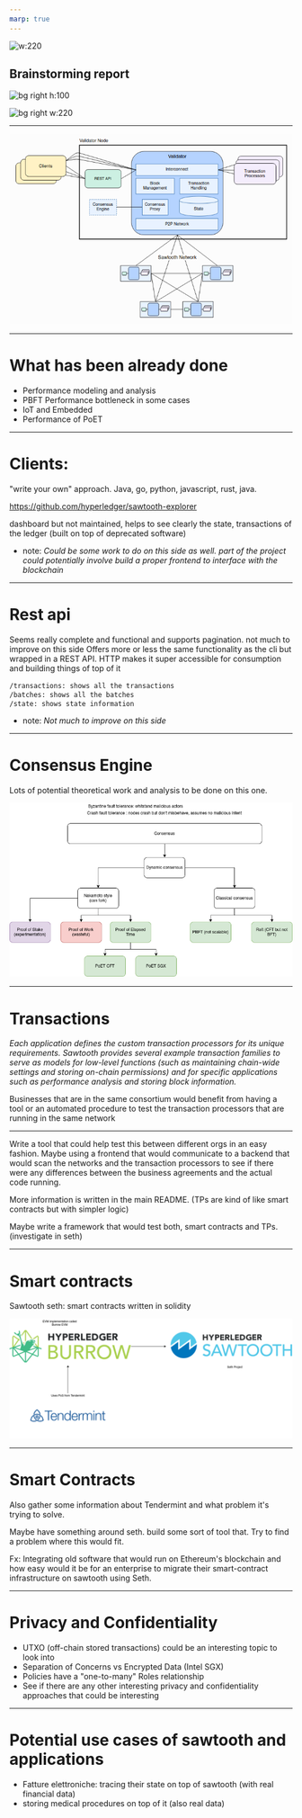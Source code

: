 ```yaml
---
marp: true
---
```


![w:220](https://www.unicam.it/sites/default/files/logoUNICAM-full.jpg)

## Brainstorming report 

![bg right h:100](https://miro.medium.com/max/7326/1*NWdPPj6NvicKqZUq9MMlmA.png)

![bg right w:220](https://www.hyperledger.org/wp-content/uploads/2018/01/Hyperledger_Sawtooth_Logo_Color.png)



--- 


![bg center h:600](docs/arch.png)



---

# What has been already done

- Performance modeling and analysis
- PBFT Performance bottleneck in some cases
- IoT and Embedded
- Performance of PoET 


---

# Clients:

"write your own" approach.
Java, go, python, javascript, rust, java.

https://github.com/hyperledger/sawtooth-explorer

dashboard but not maintained, helps to see clearly the state, transactions of the ledger (built on top of deprecated software)

- note: *Could be some work to do on this side as well. part of the project could potentially involve build a proper frontend to interface with the blockchain*

---

# Rest api

Seems really complete and functional and supports pagination. not much to improve on this side
Offers more or less the same functionality as the cli but wrapped in a REST API. HTTP makes it super accessible for consumption and building things of top of it

```
/transactions: shows all the transactions
/batches: shows all the batches 
/state: shows state information
```
- note: *Not much to improve on this side*


---

# Consensus Engine

Lots of potential theoretical work and analysis to be done on this one.

![center h:500](docs/consensus.png)

---

# Transactions

*Each application defines the custom transaction processors for its unique requirements. Sawtooth provides several example transaction families to serve as models for low-level functions (such as maintaining chain-wide settings and storing on-chain permissions) and for specific applications such as performance analysis and storing block information.*



Businesses that are in the same consortium would benefit from having a tool or an automated procedure to test the transaction processors that are running in the same network


---

Write a tool that could help test this between different orgs in an easy fashion. Maybe using a frontend that would communicate to a backend that would scan the networks and the transaction processors to see if there were any differences between the business agreements and the actual code running.

More information is written in the main README. (TPs are kind of like smart contracts but with simpler logic)

Maybe write a framework that would test both, smart contracts and TPs. (investigate in seth)

---



# Smart contracts

Sawtooth seth: smart contracts written in solidity

![center h:400](docs/burrow.png)


---

# Smart Contracts

Also gather some information about Tendermint and what problem it's trying to solve.

Maybe have something around seth. build some sort of tool that. Try to find a problem where this would fit.

Fx: Integrating old software that would run on Ethereum's blockchain and how easy would it be for an enterprise to migrate their smart-contract infrastructure on sawtooth using Seth.


---


# Privacy and Confidentiality 

- UTXO (off-chain stored transactions) could be an interesting topic to look into
- Separation of Concerns vs Encrypted Data (Intel SGX)
- Policies have a "one-to-many" Roles relationship
- See if there are any other interesting privacy and confidentiality approaches that could be interesting

---



# Potential use cases of sawtooth and applications 

- Fatture elettroniche: tracing their state on top of sawtooth (with real financial data)
- storing medical procedures on top of it (also real data)
